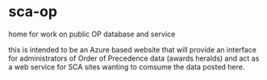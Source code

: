 sca-op
======

home for work on public OP database and service

this is intended to be an Azure based website that will provide an interface for administrators of Order of Precedence data (awards heralds) and act as a web service for SCA sites wanting to comsume the data posted here.

